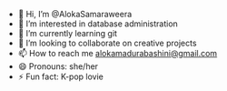 - 👋 Hi, I’m @AlokaSamaraweera
- 👀 I’m interested in database administration
- 🌱 I’m currently learning git
- 💞️ I’m looking to collaborate on creative projects
- 📫 How to reach me alokamadurabashini@gmail.com
- 😄 Pronouns: she/her
- ⚡ Fun fact: K-pop lovie



<!---
AlokaSamaraweera/AlokaSamaraweera is a ✨ special ✨ repository because its `README.md` (this file) appears on your GitHub profile.
You can click the Preview link to take a look at your changes.
--->
